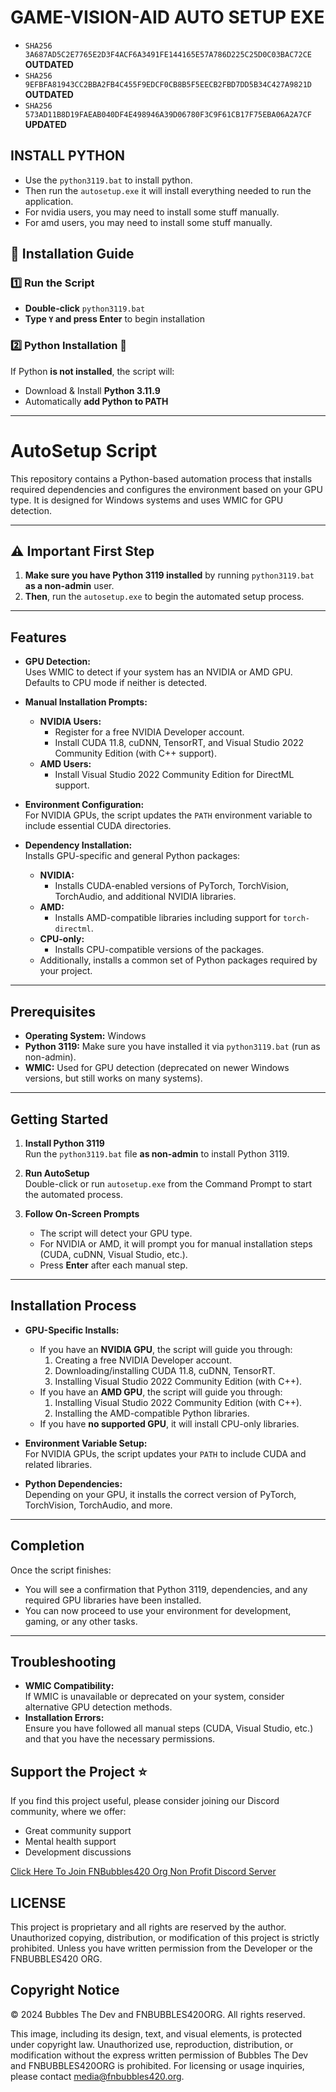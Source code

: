 # GAME-VISION-AID AUTO SETUP EXE

- `SHA256 3A687AD5C2E7765E2D3F4ACF6A3491FE144165E57A786D225C25D0C03BAC72CE` **OUTDATED**
- `SHA256 9EFBFA81943CC2BBA2FB4C455F9EDCF0CB8B5F5EECB2FBD7DD5B34C427A9821D` **OUTDATED**
- `SHA256 573AD11B8D19FAEAB040DF4E498946A39D06780F3C9F61CB17F75EBA06A2A7CF` **UPDATED**

## INSTALL PYTHON 

- Use the `python3119.bat` to install python.
- Then run the `autosetup.exe` it will install everything needed to run the application.
- For nvidia users, you may need to install some stuff manually.
- For amd users, you may need to install some stuff manually.

## 🔧 Installation Guide
### 1️⃣ Run the Script
- **Double-click** `python3119.bat`
- **Type `Y` and press Enter** to begin installation

### 2️⃣ Python Installation 🐍
If Python **is not installed**, the script will:
- Download & Install **Python 3.11.9**
- Automatically **add Python to PATH**

---

# AutoSetup Script

This repository contains a Python-based automation process that installs required dependencies and configures the environment based on your GPU type. It is designed for Windows systems and uses WMIC for GPU detection.

---

## ⚠️ Important First Step

1. **Make sure you have Python 3119 installed** by running `python3119.bat` **as a non-admin** user.  
2. **Then**, run the `autosetup.exe` to begin the automated setup process.

---

## Features

- **GPU Detection:**  
  Uses WMIC to detect if your system has an NVIDIA or AMD GPU. Defaults to CPU mode if neither is detected.

- **Manual Installation Prompts:**  
  - **NVIDIA Users:**  
    - Register for a free NVIDIA Developer account.
    - Install CUDA 11.8, cuDNN, TensorRT, and Visual Studio 2022 Community Edition (with C++ support).
  - **AMD Users:**  
    - Install Visual Studio 2022 Community Edition for DirectML support.

- **Environment Configuration:**  
  For NVIDIA GPUs, the script updates the `PATH` environment variable to include essential CUDA directories.

- **Dependency Installation:**  
  Installs GPU-specific and general Python packages:
  - **NVIDIA:**  
    - Installs CUDA-enabled versions of PyTorch, TorchVision, TorchAudio, and additional NVIDIA libraries.
  - **AMD:**  
    - Installs AMD-compatible libraries including support for `torch-directml`.
  - **CPU-only:**  
    - Installs CPU-compatible versions of the packages.
  - Additionally, installs a common set of Python packages required by your project.

---

## Prerequisites

- **Operating System:** Windows  
- **Python 3119:** Make sure you have installed it via `python3119.bat` (run as non-admin).
- **WMIC:** Used for GPU detection (deprecated on newer Windows versions, but still works on many systems).

---

## Getting Started

1. **Install Python 3119**  
   Run the `python3119.bat` file **as non-admin** to install Python 3119.

2. **Run AutoSetup**  
   Double-click or run `autosetup.exe` from the Command Prompt to start the automated process.

3. **Follow On-Screen Prompts**  
   - The script will detect your GPU type.
   - For NVIDIA or AMD, it will prompt you for manual installation steps (CUDA, cuDNN, Visual Studio, etc.).
   - Press **Enter** after each manual step.

---

## Installation Process

- **GPU-Specific Installs:**
  - If you have an **NVIDIA GPU**, the script will guide you through:
    1. Creating a free NVIDIA Developer account.
    2. Downloading/installing CUDA 11.8, cuDNN, TensorRT.
    3. Installing Visual Studio 2022 Community Edition (with C++).
  - If you have an **AMD GPU**, the script will guide you through:
    1. Installing Visual Studio 2022 Community Edition (with C++).
    2. Installing the AMD-compatible Python libraries.
  - If you have **no supported GPU**, it will install CPU-only libraries.

- **Environment Variable Setup:**  
  For NVIDIA GPUs, the script updates your `PATH` to include CUDA and related libraries.

- **Python Dependencies:**  
  Depending on your GPU, it installs the correct version of PyTorch, TorchVision, TorchAudio, and more.

---

## Completion

Once the script finishes:

- You will see a confirmation that Python 3119, dependencies, and any required GPU libraries have been installed.
- You can now proceed to use your environment for development, gaming, or any other tasks.

---

## Troubleshooting

- **WMIC Compatibility:**  
  If WMIC is unavailable or deprecated on your system, consider alternative GPU detection methods.
- **Installation Errors:**  
  Ensure you have followed all manual steps (CUDA, Visual Studio, etc.) and that you have the necessary permissions.


## Support the Project ⭐
If you find this project useful, please consider joining our Discord community, where we offer:

- Great community support
- Mental health support
- Development discussions

[Click Here To Join FNBubbles420 Org Non Profit Discord Server](https://discord.fnbubbles420.org/invite)


## LICENSE
This project is proprietary and all rights are reserved by the author.
Unauthorized copying, distribution, or modification of this project is strictly prohibited.
Unless you have written permission from the Developer or the FNBUBBLES420 ORG.

## Copyright Notice
© 2024 Bubbles The Dev and FNBUBBLES420ORG. All rights reserved.

This image, including its design, text, and visual elements, is protected under copyright law. Unauthorized use, reproduction, distribution, or modification without the express written permission of Bubbles The Dev and FNBUBBLES420ORG is prohibited. For licensing or usage inquiries, please contact media@fnbubbles420.org.
